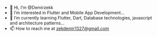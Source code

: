 - 👋 Hi, I’m @Demirzekk
- 👀 I’m interested in Flutter and Mobile App Development...
- 🌱 I’m currently learning Flutter, Dart, Database technologies, javascript and architecture patterns...
- 📫 How to reach me at zekdemir1327@gmail.com

<!---
Demirzekk/Demirzekk is a ✨ special ✨ repository because its `README.md` (this file) appears on your GitHub profile.
You can click the Preview link to take a look at your changes.
--->
